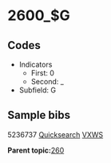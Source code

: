 # 2600\_$G

## Codes

-   Indicators
    -   First: 0
    -   Second: \_
-   Subfield: G

## Sample bibs

5236737 [Quicksearch](https://search.library.yale.edu/catalog/5236737) [VXWS](http://prodorbis.library.yale.edu:7014/vxws/GetHoldingsService?bibId=5236737)

**Parent topic:**[260](../../tags/260/260.md)

